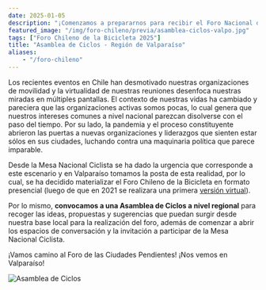 ```yaml
---
date: 2025-01-05
description: "¡Comenzamos a prepararnos para recibir el Foro Nacional de la Bicicleta en la comuna de Valparaíso!"
featured_image: "/img/foro-chileno/previa/asamblea-ciclos-valpo.jpg"
tags: ["Foro Chileno de la Bicicleta 2025"]
title: "Asamblea de Ciclos - Región de Valparaíso"
aliases:
    - "/foro-chileno"
---
```


Los recientes eventos en Chile han desmotivado nuestras organizaciones de movilidad y la virtualidad de nuestras reuniones desenfoca nuestras miradas en múltiples pantallas. El contexto de nuestras vidas ha cambiado y pareciera que las organizaciones activas somos pocas, lo cual genera que nuestros intereses comunes a nivel nacional parezcan disolverse con el paso del tiempo. Por su lado, la pandemia y el proceso constituyente abrieron las puertas a nuevas organizaciones y liderazgos que sienten estar sólos en sus ciudades, luchando contra una maquinaria política que parece imparable.

Desde la Mesa Nacional Ciclista se ha dado la urgencia que corresponde a este escenario y en Valparaíso tomamos la posta de esta realidad, por lo cual, se ha decidido materializar el Foro Chileno de la Bicicleta en formato presencial (luego de que en 2021 se realizara una primera [versión virtual](https://www.youtube.com/hashtag/forobicichile2021)).

Por lo mismo, **convocamos a una Asamblea de Ciclos a nivel regional** para recoger las ideas, propuestas y sugerencias que puedan surgir desde nuestra base local para la realización del foro, además de comenzar a abrir los espacios de conversación y la invitación a participar de la Mesa Nacional Ciclista.

¡Vamos camino al Foro de las Ciudades Pendientes!
¡Nos vemos en Valparaíso!

![Asamblea de Ciclos](/img/foro-chileno/previa/asamblea-ciclos-valpo.jpg)